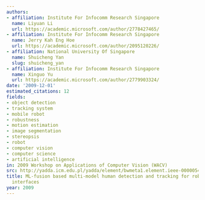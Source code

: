 ```yaml
---
authors:
- affiliation: Institute For Infocomm Research Singapore
  name: Liyuan Li
  url: https://academic.microsoft.com/author/2778427465/
- affiliation: Institute For Infocomm Research Singapore
  name: Jerry Kah Eng Hoe
  url: https://academic.microsoft.com/author/2095120226/
- affiliation: National University Of Singapore
  name: Shuicheng Yan
  slug: shuicheng_yan
- affiliation: Institute For Infocomm Research Singapore
  name: Xinguo Yu
  url: https://academic.microsoft.com/author/2779903324/
date: '2009-12-01'
estimated_citations: 12
fields:
- object detection
- tracking system
- mobile robot
- robustness
- motion estimation
- image segmentation
- stereopsis
- robot
- computer vision
- computer science
- artificial intelligence
in: 2009 Workshop on Applications of Computer Vision (WACV)
src: http://yadda.icm.edu.pl/yadda/element/bwmeta1.element.ieee-000005403083
title: ML-fusion based multi-model human detection and tracking for robust human-robot
  interfaces
year: 2009
---
```

